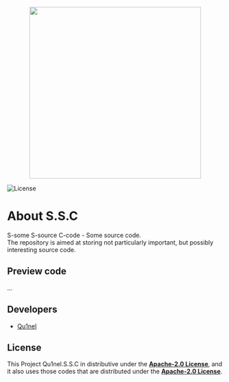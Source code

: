 <p align="center">
  <img src="https://i.pinimg.com/originals/e8/b9/aa/e8b9aa48b889d6d81670f10cd616cc4b.png" height=400px />
</p>

<img src="https://img.shields.io/github/license/Qu1nel/S.S.C?color=g" alt="License" />


# About S.S.C

S-some S-source C-code - Some source code.\
The repository is aimed at storing not particularly important, but possibly interesting source code.


## Preview code

...


## Developers

- [Qu1nel](https://github.com/Qu1nel)


## License

This Project Qu1nel.S.S.C in distributive under the **[Apache-2.0 License](./LICENSE)**, and it also uses those codes that are
distributed under the **[Apache-2.0 License](./LICENSE)**.
